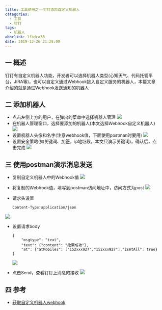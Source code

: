 ```yaml
---
title: 工具使用之——钉钉添加自定义机器人
categories:
  - 工具
  - 钉钉
tags:
  - 机器人
abbrlink: 1fbdca38
date: 2019-12-26 21:28:00
---
```

## 一 概述

钉钉有自定义机器人功能，开发者可以选择机器人类型(心知天气、代码托管平台，JIRA等)，也可以自定义通过Webhook接入自定义服务的机器人，本篇文章介绍的就是通过Webhook发送通知的机器人  

<!--more-->

##  二 添加机器人

* 点击左侧上方的用户，在弹出的菜单中选择机器人管理 
  ![][1]
* 在机器人管理窗口，选择要添加的机器人(本文选择Webhook自定义机器人)
  ![][2]
* 设置机器人头像和名字(注意webhook值，下面使用postman时要用)
  ![][3]
* 设置安全策略(如关键词、加签，ip地址段，本文只演示关键词)，确认后，点击完成
  ![][4]

## 三 使用postman演示消息发送

* 复制自定义机器人中的Webhook值
  ![][5]

* 将复制的Webhook值，填写到postman访问地址中，访问方式为post
![][6]

* 请求头设置

  ```
  Content-Type:application/json
  ```
![][7]
  
* 设置请求body

  ```
  {
      "msgtype": "text",
      "text": {"content": "抢票成功"},
      "at": {"atMobiles": ["152xxx927","152xxx927"],"isAtAll": true}
  }
  ```
  ![][8]

* 点击Send，查看钉钉上消息的接收
![][9]
## 四 参考
* [获取自定义机器人webhook][10]



[1]: https://cdn.staticaly.com/gh/PGzxc/CDN/master/blog-image/dingding-robot-manager.png
[2]: https://cdn.staticaly.com/gh/PGzxc/CDN/master/blog-image/dingding-robot-webhook-select.png
[3]: https://cdn.staticaly.com/gh/PGzxc/CDN/master/blog-image/dingding-robot-icon-name.png
[4]: https://cdn.staticaly.com/gh/PGzxc/CDN/master/blog-image/dingding-robot-key-name.png
[5]: https://cdn.staticaly.com/gh/PGzxc/CDN/master/blog-image/dingding-robot-webhook-copy.png
[6]: https://cdn.staticaly.com/gh/PGzxc/CDN/master/blog-image/dingding-postman-post-copy.png
[7]: https://cdn.staticaly.com/gh/PGzxc/CDN/master/blog-image/dingding-postman-post-header.png
[8]: https://cdn.staticaly.com/gh/PGzxc/CDN/master/blog-image/dingding-postman-body.png
[9]: https://cdn.staticaly.com/gh/PGzxc/CDN/master/blog-image/dingding-postman-push-result.png
[10]:https://ding-doc.dingtalk.com/doc#/serverapi2/qf2nxq/e9d991e2